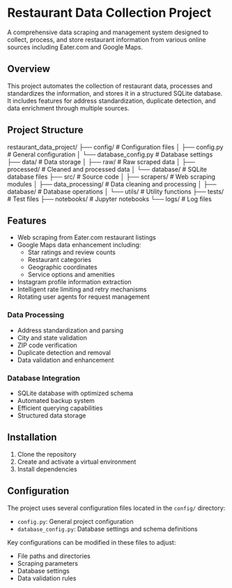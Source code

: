 # Restaurant Data Collection Project

A comprehensive data scraping and management system designed to collect, process, and store restaurant information from various online sources including Eater.com and Google Maps.

## Overview

This project automates the collection of restaurant data, processes and standardizes the information, and stores it in a structured SQLite database. It includes features for address standardization, duplicate detection, and data enrichment through multiple sources.

## Project Structure

restaurant_data_project/
├── config/             # Configuration files
│   ├── config.py      # General configuration
│   └── database_config.py # Database settings
├── data/              # Data storage
│   ├── raw/           # Raw scraped data
│   ├── processed/     # Cleaned and processed data
│   └── database/      # SQLite database files
├── src/               # Source code
│   ├── scrapers/      # Web scraping modules
│   ├── data_processing/ # Data cleaning and processing
│   ├── database/      # Database operations
│   └── utils/         # Utility functions
├── tests/             # Test files
├── notebooks/         # Jupyter notebooks
└── logs/              # Log files

## Features
- Web scraping from Eater.com restaurant listings
- Google Maps data enhancement including:
  - Star ratings and review counts
  - Restaurant categories
  - Geographic coordinates
  - Service options and amenities
- Instagram profile information extraction
- Intelligent rate limiting and retry mechanisms
- Rotating user agents for request management

### Data Processing
- Address standardization and parsing
- City and state validation
- ZIP code verification
- Duplicate detection and removal
- Data validation and enhancement

### Database Integration
- SQLite database with optimized schema
- Automated backup system
- Efficient querying capabilities
- Structured data storage

## Installation

1. Clone the repository
2. Create and activate a virtual environment
3. Install dependencies


## Configuration

The project uses several configuration files located in the `config/` directory:
- `config.py`: General project configuration
- `database_config.py`: Database settings and schema definitions

Key configurations can be modified in these files to adjust:
- File paths and directories
- Scraping parameters
- Database settings
- Data validation rules

